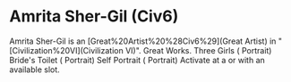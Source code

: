 # Amrita Sher-Gil (Civ6)

Amrita Sher-Gil is an [Great%20Artist%20%28Civ6%29](Great Artist) in "[Civilization%20VI](Civilization VI)".
Great Works.
Three Girls ( Portrait)
Bride's Toilet ( Portrait)
Self Portrait ( Portrait)
Activate at a or with an available slot.